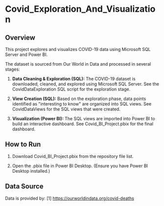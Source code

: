 # Covid_Exploration_And_Visualization
## Overview

This project explores and visualizes COVID-19 data using Microsoft SQL Server and Power BI.

The dataset is sourced from Our World in Data and processed in several stages:

1. **Data Cleaning & Exploration (SQL):**
The COVID-19 dataset is downloaded, cleaned, and explored using Microsoft SQL Server.
See the CovidDataExploration SQL script for the exploration stage.

2. **View Creation (SQL):**
Based on the exploration phase, data points identified as "interesting to know" are organized into SQL views.
See CovidDataViews for the SQL views that were created.

3. **Visualization (Power BI):**
The SQL views are imported into Power BI to build an interactive dashboard.
See Covid_BI_Project.pbix for the final dashboard.

## How to Run

1. Download Covid_BI_Project.pbix from the repository file list.

2. Open the .pbix file in Power BI Desktop.
(Ensure you have Power BI Desktop installed.)

## Data Source

Data is provided by:
[1] https://ourworldindata.org/covid-deaths

